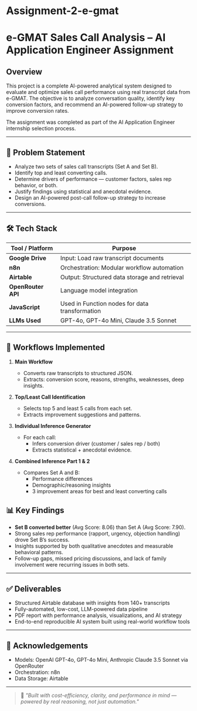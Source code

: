 # Assignment-2-e-gmat
# e-GMAT Sales Call Analysis – AI Application Engineer Assignment

## Overview

This project is a complete AI-powered analytical system designed to evaluate and optimize sales call performance using real transcript data from e-GMAT. The objective is to analyze conversation quality, identify key conversion factors, and recommend an AI-powered follow-up strategy to improve conversion rates.

The assignment was completed as part of the AI Application Engineer internship selection process.

---

## 🧠 Problem Statement

- Analyze two sets of sales call transcripts (Set A and Set B).
- Identify top and least converting calls.
- Determine drivers of performance — customer factors, sales rep behavior, or both.
- Justify findings using statistical and anecdotal evidence.
- Design an AI-powered post-call follow-up strategy to increase conversions.

---

## 🛠️ Tech Stack

| Tool / Platform    | Purpose                                        |
|--------------------|------------------------------------------------|
| **Google Drive**   | Input: Load raw transcript documents           |
| **n8n**            | Orchestration: Modular workflow automation     |
| **Airtable**       | Output: Structured data storage and retrieval  |
| **OpenRouter API** | Language model integration                     |
| **JavaScript**     | Used in Function nodes for data transformation |
| **LLMs Used**      | GPT-4o, GPT-4o Mini, Claude 3.5 Sonnet         |

---

## 🔧 Workflows Implemented

1. **Main Workflow**
   - Converts raw transcripts to structured JSON.
   - Extracts: conversion score, reasons, strengths, weaknesses, deep insights.

2. **Top/Least Call Identification**
   - Selects top 5 and least 5 calls from each set.
   - Extracts improvement suggestions and patterns.

3. **Individual Inference Generator**
   - For each call:
     - Infers conversion driver (customer / sales rep / both)
     - Extracts statistical + anecdotal evidence.

4. **Combined Inference Part 1 & 2**
   - Compares Set A and B:
     - Performance differences
     - Demographic/reasoning insights
     - 3 improvement areas for best and least converting calls



## 📊 Key Findings

- **Set B converted better** (Avg Score: 8.06) than Set A (Avg Score: 7.90).
- Strong sales rep performance (rapport, urgency, objection handling) drove Set B’s success.
- Insights supported by both qualitative anecdotes and measurable behavioral patterns.
- Follow-up gaps, missed pricing discussions, and lack of family involvement were recurring issues in both sets.

---



## ✅ Deliverables

- Structured Airtable database with insights from 140+ transcripts
- Fully-automated, low-cost, LLM-powered data pipeline
- PDF report with performance analysis, visualizations, and AI strategy
- End-to-end reproducible AI system built using real-world workflow tools

---

## 🤝 Acknowledgements

- Models: OpenAI GPT-4o, GPT-4o Mini, Anthropic Claude 3.5 Sonnet via OpenRouter
- Orchestration: n8n
- Data Storage: Airtable



---

> 🚀 _"Built with cost-efficiency, clarity, and performance in mind — powered by real reasoning, not just automation."_
